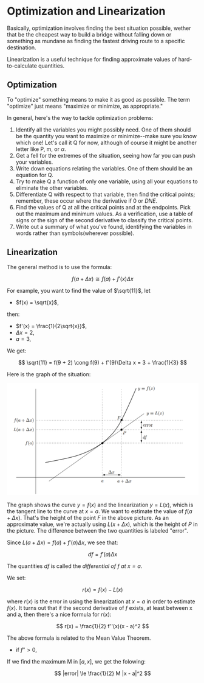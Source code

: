 # Optimization and Linearization
Basically, optimization involves finding the best situation possible, wether that be the cheapest way to build a bridge without falling down or something as mundane as finding the fastest driving route to a specific destination.

Linearization is a useful technique for finding approximate values of hard-to-calculate quantities.

## Optimization

To "optimize" something means to make it as good as possible. The term "optimize" just means "maximize or minimize, as appropriate."

In general, here's the way to tackle optimization problems:

1. Identify all the variables you might possibly need. One of them should be the quantity you want to maximize or minimize--make sure you know which one! Let's call it Q for now, although of course it might be another letter like P, m, or $\alpha$.
2. Get a fell for the extremes of the situation, seeing how far you can push your variables.
3. Write down equations relating the variables. One of them should be an equation for Q.
4. Try to make Q a function of only one variable, using all your equations to eliminate the other variables.
5. Differentiate Q with respect to that variable, then find the critical points; remember, these occur where the derivative if 0 or $DNE$.
6. Find the values of Q at all the critical points and at the endpoints. Pick out the maximum and minimum values. As a verification, use a table of signs or the sign of the second derivative to classify the critical points.
7. Write out a summary of what you've found, identifying the variables in words rather than symbols(wherever possible).

## Linearization

The general method is to use the formula:

$$
f(a + \Delta x) \cong f(a) + f'(x)\Delta x
$$

For example, you want to find the value of $\sqrt{11}$, let

- $f(x) = \sqrt{x}$,

then:

- $f'(x) = \frac{1}{2\sqrt{x}}$,
- $\Delta x = 2$,
- $a = 3$,

We get:

$$
\sqrt{11} = f(9 + 2) \cong f(9) + f'(9)\Delta x = 3 + \frac{1}{3}
$$

Here is the graph of the situation:

![linear](images/linear/linear.png)

The graph shows the curve $y = f(x)$ and the linearization $y = L(x)$, which is the tangent line to the curve at $x = a$. We want to estimate the value of $f(a + \Delta x)$. That's the height of the point $F$ in the above picture. As an approximate value, we're actually using $L(x + \Delta x)$, which is the height of $P$ in the picture. The difference between the two quantities is labeled "error".

Since $L(a + \Delta x) = f(a) + f'(a) \Delta x$, we see that:

$$
df = f'(a) \Delta x
$$

The quantities $df$ is called the *differential of $f$ at $x = a$*.

We set:

$$
r(x) = f(x) - L(x)
$$

where $r(x)$ is the error in using the linearization at $x = a$ in order to estimate $f(x)$. It turns out that if the second derivative of $f$ exists, at least between x and a, then there's a nice formula for $r(x)$:

$$
r(x) = \frac{1}{2} f''(x)(x - a)^2
$$

The above formula is related to the Mean Value Theorem.

- if $f'' > 0$, 

If we find the maximum M in $[a, x]$, we get the folowing:

$$
|error| \le \frac{1}{2} M |x - a|^2
$$
